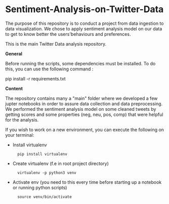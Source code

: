 # Sentiment-Analysis-on-Twitter-Data

The purpose of this repository is to conduct a project from data ingestion to data visualization. 
We chose to apply sentiment analysis model on our data to get to know better the users'behaviours and preferences.


This is the main Twitter Data analysis repository.

**General**

Before running the scripts, some dependencies must be installed.
To do this, you can use the following command : 

pip install -r requirements.txt

**Content**

The repository contains many a "main" folder where we developed a few jupter notebooks in order to assure data collection and data preprocessing. 
We performed the sentiment analysis model on some cleaned tweets by getting scores and some properties (neg, neu, pos, comp) that were helpful for the analysis.

If you wish to work on a new environment, you can execute the following on your terminal:

* Install virtualenv

        pip install virtualenv

* Create virtualenv (f.e in root project directory)

        virtualenv -p python3 venv

* Activate env (you need to this every time before starting up a notebook or running python scripts)

        source venv/bin/activate
